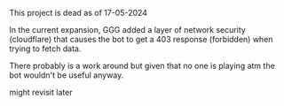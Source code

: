 This project is dead as of 17-05-2024

In the current expansion, GGG added a layer of network security (cloudflare) that causes the bot to get a 403 response (forbidden) when trying to fetch data.

There probably is a work around but given that no one is playing atm the bot wouldn't be useful anyway.

might revisit later
